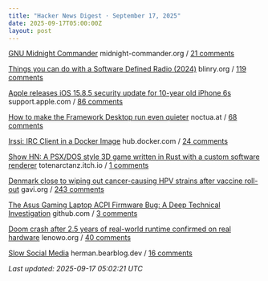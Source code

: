 ```yaml
---
title: "Hacker News Digest · September 17, 2025"
date: 2025-09-17T05:00:00Z
layout: post
---
```


[GNU Midnight Commander](https://midnight-commander.org/)  midnight-commander.org / [21 comments](https://news.ycombinator.com/item?id=45271481)

[Things you can do with a Software Defined Radio (2024)](https://blinry.org/50-things-with-sdr/)  blinry.org / [119 comments](https://news.ycombinator.com/item?id=45262835)

[Apple releases iOS 15.8.5 security update for 10-year old iPhone 6s](https://support.apple.com/en-us/125142)  support.apple.com / [86 comments](https://news.ycombinator.com/item?id=45270108)

[How to make the Framework Desktop run even quieter](https://noctua.at/en/how-to-make-the-framework-desktop-run-even-quieter)  noctua.at / [68 comments](https://news.ycombinator.com/item?id=45266039)

[Irssi: IRC Client in a Docker Image](https://hub.docker.com/_/irssi)  hub.docker.com / [24 comments](https://news.ycombinator.com/item?id=45270482)

[Show HN: A PSX/DOS style 3D game written in Rust with a custom software renderer](https://totenarctanz.itch.io/a-scavenging-trip)  totenarctanz.itch.io / [1 comments](https://news.ycombinator.com/item?id=45270981)

[Denmark close to wiping out cancer-causing HPV strains after vaccine roll-out](https://www.gavi.org/vaccineswork/denmark-close-wiping-out-leading-cancer-causing-hpv-strains-after-vaccine-roll-out)  gavi.org / [243 comments](https://news.ycombinator.com/item?id=45265745)

[The Asus Gaming Laptop ACPI Firmware Bug: A Deep Technical Investigation](https://github.com/Zephkek/Asus-ROG-Aml-Deep-Dive)  github.com / [3 comments](https://news.ycombinator.com/item?id=45271484)

[Doom crash after 2.5 years of real-world runtime confirmed on real hardware](https://lenowo.org/viewtopic.php?t=31)  lenowo.org / [40 comments](https://news.ycombinator.com/item?id=45268269)

[Slow Social Media](https://herman.bearblog.dev/slow-social-media/)  herman.bearblog.dev / [16 comments](https://news.ycombinator.com/item?id=45270676)


_Last updated: 2025-09-17 05:02:21 UTC_
